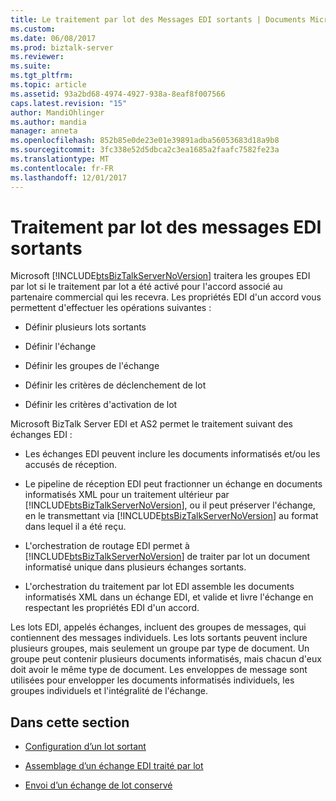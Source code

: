 ```yaml
---
title: Le traitement par lot des Messages EDI sortants | Documents Microsoft
ms.custom: 
ms.date: 06/08/2017
ms.prod: biztalk-server
ms.reviewer: 
ms.suite: 
ms.tgt_pltfrm: 
ms.topic: article
ms.assetid: 93a2bd68-4974-4927-938a-8eaf8f007566
caps.latest.revision: "15"
author: MandiOhlinger
ms.author: mandia
manager: anneta
ms.openlocfilehash: 852b85e0de23e01e39891adba56053683d18a9b8
ms.sourcegitcommit: 3fc338e52d5dbca2c3ea1685a2faafc7582fe23a
ms.translationtype: MT
ms.contentlocale: fr-FR
ms.lasthandoff: 12/01/2017
---
```

# <a name="batching-outgoing-edi-messages"></a>Traitement par lot des messages EDI sortants
Microsoft [!INCLUDE[btsBizTalkServerNoVersion](../includes/btsbiztalkservernoversion-md.md)] traitera les groupes EDI par lot si le traitement par lot a été activé pour l'accord associé au partenaire commercial qui les recevra. Les propriétés EDI d'un accord vous permettent d'effectuer les opérations suivantes :  
  
-   Définir plusieurs lots sortants  
  
-   Définir l'échange  
  
-   Définir les groupes de l'échange  
  
-   Définir les critères de déclenchement de lot  
  
-   Définir les critères d'activation de lot  
  
 Microsoft BizTalk Server EDI et AS2 permet le traitement suivant des échanges EDI :  
  
-   Les échanges EDI peuvent inclure les documents informatisés et/ou les accusés de réception.  
  
-   Le pipeline de réception EDI peut fractionner un échange en documents informatisés XML pour un traitement ultérieur par [!INCLUDE[btsBizTalkServerNoVersion](../includes/btsbiztalkservernoversion-md.md)], ou il peut préserver l'échange, en le transmettant via [!INCLUDE[btsBizTalkServerNoVersion](../includes/btsbiztalkservernoversion-md.md)] au format dans lequel il a été reçu.  
  
-   L'orchestration de routage EDI permet à [!INCLUDE[btsBizTalkServerNoVersion](../includes/btsbiztalkservernoversion-md.md)] de traiter par lot un document informatisé unique dans plusieurs échanges sortants.  
  
-   L'orchestration du traitement par lot EDI assemble les documents informatisés XML dans un échange EDI, et valide et livre l'échange en respectant les propriétés EDI d'un accord.  
  
 Les lots EDI, appelés échanges, incluent des groupes de messages, qui contiennent des messages individuels. Les lots sortants peuvent inclure plusieurs groupes, mais seulement un groupe par type de document. Un groupe peut contenir plusieurs documents informatisés, mais chacun d'eux doit avoir le même type de document. Les enveloppes de message sont utilisées pour envelopper les documents informatisés individuels, les groupes individuels et l'intégralité de l'échange.  
  
## <a name="in-this-section"></a>Dans cette section  
  
-   [Configuration d’un lot sortant](../core/configuring-an-outgoing-batch.md)  
  
-   [Assemblage d’un échange EDI traité par lot](../core/assembling-a-batched-edi-interchange.md)  
  
-   [Envoi d’un échange de lot conservé](../core/sending-a-preserved-batch-interchange.md)